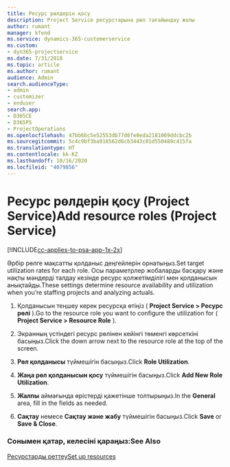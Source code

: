 ```yaml
---
title: Ресурс рөлдерін қосу
description: Project Service ресурстарына рөл тағайындау жолы
author: rumant
manager: kfend
ms.service: dynamics-365-customerservice
ms.custom:
- dyn365-projectservice
ms.date: 7/31/2018
ms.topic: article
ms.author: rumant
audience: Admin
search.audienceType:
- admin
- customizer
- enduser
search.app:
- D365CE
- D365PS
- ProjectOperations
ms.openlocfilehash: 47bb6bc5e52553db77d6fe0eda2181069ddcbc2b
ms.sourcegitcommit: 5c4c9bf3ba018562d6cb3443c01d550489c415fa
ms.translationtype: HT
ms.contentlocale: kk-KZ
ms.lasthandoff: 10/16/2020
ms.locfileid: "4079856"
---
```

# <a name="add-resource-roles-project-service"></a><span data-ttu-id="7e5b4-103">Ресурс рөлдерін қосу (Project Service)</span><span class="sxs-lookup"><span data-stu-id="7e5b4-103">Add resource roles (Project Service)</span></span>

[!INCLUDE[cc-applies-to-psa-app-1x-2x](../includes/cc-applies-to-psa-app-1x-2x.md)]

<span data-ttu-id="7e5b4-104">Әрбір рөлге мақсатты қолданыс деңгейлерін орнатыңыз.</span><span class="sxs-lookup"><span data-stu-id="7e5b4-104">Set target utilization rates for each role.</span></span> <span data-ttu-id="7e5b4-105">Осы параметрлер жобаларды басқару және нақты мәндерді талдау кезінде ресурс қолжетімділігі мен қолданысын анықтайды.</span><span class="sxs-lookup"><span data-stu-id="7e5b4-105">These settings determine resource availability and utilization when you’re staffing projects and analyzing actuals.</span></span>  
  
1.  <span data-ttu-id="7e5b4-106">Қолданысын теңшеу керек ресурсқа өтіңіз ( **Project Service > Ресурс рөлі** ).</span><span class="sxs-lookup"><span data-stu-id="7e5b4-106">Go to the resource role you want to configure the utilization for ( **Project Service > Resource Role** ).</span></span>  
  
2.  <span data-ttu-id="7e5b4-107">Экранның үстіндегі ресурс рөлінен кейінгі төменгі көрсеткіні басыңыз.</span><span class="sxs-lookup"><span data-stu-id="7e5b4-107">Click the down arrow next to the resource role at the top of the screen.</span></span>  
  
3.  <span data-ttu-id="7e5b4-108">**Рөл қолданысы** түймешігін басыңыз.</span><span class="sxs-lookup"><span data-stu-id="7e5b4-108">Click **Role Utilization**.</span></span>  
  
4.  <span data-ttu-id="7e5b4-109">**Жаңа рөл қолданысын қосу** түймешігін басыңыз.</span><span class="sxs-lookup"><span data-stu-id="7e5b4-109">Click **Add New Role Utilization**.</span></span>  
  
5.  <span data-ttu-id="7e5b4-110">**Жалпы** аймағында өрістерді қажетінше толтырыңыз.</span><span class="sxs-lookup"><span data-stu-id="7e5b4-110">In the **General** area, fill in the fields as needed.</span></span>  
  
6.  <span data-ttu-id="7e5b4-111">**Сақтау** немесе **Сақтау және жабу** түймешігін басыңыз.</span><span class="sxs-lookup"><span data-stu-id="7e5b4-111">Click **Save** or **Save & Close**.</span></span>  
  
### <a name="see-also"></a><span data-ttu-id="7e5b4-112">Сонымен қатар, келесіні қараңыз:</span><span class="sxs-lookup"><span data-stu-id="7e5b4-112">See Also</span></span>  
 [<span data-ttu-id="7e5b4-113">Ресурстарды реттеу</span><span class="sxs-lookup"><span data-stu-id="7e5b4-113">Set up resources</span></span>](../psa/set-up-resources.md)
